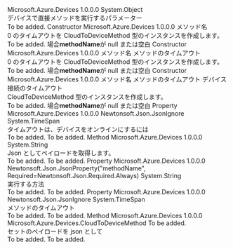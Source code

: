 <Type Name="CloudToDeviceMethod" FullName="Microsoft.Azure.Devices.CloudToDeviceMethod">
  <TypeSignature Language="C#" Value="public class CloudToDeviceMethod" />
  <TypeSignature Language="ILAsm" Value=".class public auto ansi beforefieldinit CloudToDeviceMethod extends System.Object" />
  <TypeSignature Language="DocId" Value="T:Microsoft.Azure.Devices.CloudToDeviceMethod" />
  <TypeSignature Language="VB.NET" Value="Public Class CloudToDeviceMethod" />
  <TypeSignature Language="F#" Value="type CloudToDeviceMethod = class" />
  <AssemblyInfo>
    <AssemblyName>Microsoft.Azure.Devices</AssemblyName>
    <AssemblyVersion>1.0.0.0</AssemblyVersion>
  </AssemblyInfo>
  <Base>
    <BaseTypeName>System.Object</BaseTypeName>
  </Base>
  <Interfaces />
  <Docs>
    <summary>
            デバイスで直接メソッドを実行するパラメーター
            </summary>
    <remarks>To be added.</remarks>
  </Docs>
  <Members>
    <Member MemberName=".ctor">
      <MemberSignature Language="C#" Value="public CloudToDeviceMethod (string methodName);" />
      <MemberSignature Language="ILAsm" Value=".method public hidebysig specialname rtspecialname instance void .ctor(string methodName) cil managed" />
      <MemberSignature Language="DocId" Value="M:Microsoft.Azure.Devices.CloudToDeviceMethod.#ctor(System.String)" />
      <MemberSignature Language="VB.NET" Value="Public Sub New (methodName As String)" />
      <MemberSignature Language="F#" Value="new Microsoft.Azure.Devices.CloudToDeviceMethod : string -&gt; Microsoft.Azure.Devices.CloudToDeviceMethod" Usage="new Microsoft.Azure.Devices.CloudToDeviceMethod methodName" />
      <MemberType>Constructor</MemberType>
      <AssemblyInfo>
        <AssemblyName>Microsoft.Azure.Devices</AssemblyName>
        <AssemblyVersion>1.0.0.0</AssemblyVersion>
      </AssemblyInfo>
      <Parameters>
        <Parameter Name="methodName" Type="System.String" />
      </Parameters>
      <Docs>
        <param name="methodName">メソッド名</param>
        <summary>
            0 のタイムアウトを CloudToDeviceMethod 型のインスタンスを作成します。
            </summary>
        <remarks>To be added.</remarks>
        <exception cref="T:System.ArgumentException">場合<b>methodName</b>が null または空白</exception>
      </Docs>
    </Member>
    <Member MemberName=".ctor">
      <MemberSignature Language="C#" Value="public CloudToDeviceMethod (string methodName, TimeSpan responseTimeout);" />
      <MemberSignature Language="ILAsm" Value=".method public hidebysig specialname rtspecialname instance void .ctor(string methodName, valuetype System.TimeSpan responseTimeout) cil managed" />
      <MemberSignature Language="DocId" Value="M:Microsoft.Azure.Devices.CloudToDeviceMethod.#ctor(System.String,System.TimeSpan)" />
      <MemberSignature Language="VB.NET" Value="Public Sub New (methodName As String, responseTimeout As TimeSpan)" />
      <MemberSignature Language="F#" Value="new Microsoft.Azure.Devices.CloudToDeviceMethod : string * TimeSpan -&gt; Microsoft.Azure.Devices.CloudToDeviceMethod" Usage="new Microsoft.Azure.Devices.CloudToDeviceMethod (methodName, responseTimeout)" />
      <MemberType>Constructor</MemberType>
      <AssemblyInfo>
        <AssemblyName>Microsoft.Azure.Devices</AssemblyName>
        <AssemblyVersion>1.0.0.0</AssemblyVersion>
      </AssemblyInfo>
      <Parameters>
        <Parameter Name="methodName" Type="System.String" />
        <Parameter Name="responseTimeout" Type="System.TimeSpan" />
      </Parameters>
      <Docs>
        <param name="methodName">メソッド名</param>
        <param name="responseTimeout">メソッドのタイムアウト</param>
        <summary>
            0 のタイムアウトを CloudToDeviceMethod 型のインスタンスを作成します。
            </summary>
        <remarks>To be added.</remarks>
        <exception cref="T:System.ArgumentException">場合<b>methodName</b>が null または空白</exception>
      </Docs>
    </Member>
    <Member MemberName=".ctor">
      <MemberSignature Language="C#" Value="public CloudToDeviceMethod (string methodName, TimeSpan responseTimeout, TimeSpan connectionTimeout);" />
      <MemberSignature Language="ILAsm" Value=".method public hidebysig specialname rtspecialname instance void .ctor(string methodName, valuetype System.TimeSpan responseTimeout, valuetype System.TimeSpan connectionTimeout) cil managed" />
      <MemberSignature Language="DocId" Value="M:Microsoft.Azure.Devices.CloudToDeviceMethod.#ctor(System.String,System.TimeSpan,System.TimeSpan)" />
      <MemberSignature Language="VB.NET" Value="Public Sub New (methodName As String, responseTimeout As TimeSpan, connectionTimeout As TimeSpan)" />
      <MemberSignature Language="F#" Value="new Microsoft.Azure.Devices.CloudToDeviceMethod : string * TimeSpan * TimeSpan -&gt; Microsoft.Azure.Devices.CloudToDeviceMethod" Usage="new Microsoft.Azure.Devices.CloudToDeviceMethod (methodName, responseTimeout, connectionTimeout)" />
      <MemberType>Constructor</MemberType>
      <AssemblyInfo>
        <AssemblyName>Microsoft.Azure.Devices</AssemblyName>
        <AssemblyVersion>1.0.0.0</AssemblyVersion>
      </AssemblyInfo>
      <Parameters>
        <Parameter Name="methodName" Type="System.String" />
        <Parameter Name="responseTimeout" Type="System.TimeSpan" />
        <Parameter Name="connectionTimeout" Type="System.TimeSpan" />
      </Parameters>
      <Docs>
        <param name="methodName">メソッド名</param>
        <param name="responseTimeout">メソッドのタイムアウト</param>
        <param name="connectionTimeout">デバイス接続のタイムアウト</param>
        <summary>
            CloudToDeviceMethod 型のインスタンスを作成します。
            </summary>
        <remarks>To be added.</remarks>
        <exception cref="T:System.ArgumentException">場合<b>methodName</b>が null または空白</exception>
      </Docs>
    </Member>
    <Member MemberName="ConnectionTimeout">
      <MemberSignature Language="C#" Value="public TimeSpan ConnectionTimeout { get; set; }" />
      <MemberSignature Language="ILAsm" Value=".property instance valuetype System.TimeSpan ConnectionTimeout" />
      <MemberSignature Language="DocId" Value="P:Microsoft.Azure.Devices.CloudToDeviceMethod.ConnectionTimeout" />
      <MemberSignature Language="VB.NET" Value="Public Property ConnectionTimeout As TimeSpan" />
      <MemberSignature Language="F#" Value="member this.ConnectionTimeout : TimeSpan with get, set" Usage="Microsoft.Azure.Devices.CloudToDeviceMethod.ConnectionTimeout" />
      <MemberType>Property</MemberType>
      <AssemblyInfo>
        <AssemblyName>Microsoft.Azure.Devices</AssemblyName>
        <AssemblyVersion>1.0.0.0</AssemblyVersion>
      </AssemblyInfo>
      <Attributes>
        <Attribute>
          <AttributeName>Newtonsoft.Json.JsonIgnore</AttributeName>
        </Attribute>
      </Attributes>
      <ReturnValue>
        <ReturnType>System.TimeSpan</ReturnType>
      </ReturnValue>
      <Docs>
        <summary>
            タイムアウトは、デバイスをオンラインにするには
            </summary>
        <value>To be added.</value>
        <remarks>To be added.</remarks>
      </Docs>
    </Member>
    <Member MemberName="GetPayloadAsJson">
      <MemberSignature Language="C#" Value="public string GetPayloadAsJson ();" />
      <MemberSignature Language="ILAsm" Value=".method public hidebysig instance string GetPayloadAsJson() cil managed" />
      <MemberSignature Language="DocId" Value="M:Microsoft.Azure.Devices.CloudToDeviceMethod.GetPayloadAsJson" />
      <MemberSignature Language="VB.NET" Value="Public Function GetPayloadAsJson () As String" />
      <MemberSignature Language="F#" Value="member this.GetPayloadAsJson : unit -&gt; string" Usage="cloudToDeviceMethod.GetPayloadAsJson " />
      <MemberType>Method</MemberType>
      <AssemblyInfo>
        <AssemblyName>Microsoft.Azure.Devices</AssemblyName>
        <AssemblyVersion>1.0.0.0</AssemblyVersion>
      </AssemblyInfo>
      <ReturnValue>
        <ReturnType>System.String</ReturnType>
      </ReturnValue>
      <Parameters />
      <Docs>
        <summary>
            Json としてペイロードを取得します。
            </summary>
        <returns>To be added.</returns>
        <remarks>To be added.</remarks>
      </Docs>
    </Member>
    <Member MemberName="MethodName">
      <MemberSignature Language="C#" Value="public string MethodName { get; set; }" />
      <MemberSignature Language="ILAsm" Value=".property instance string MethodName" />
      <MemberSignature Language="DocId" Value="P:Microsoft.Azure.Devices.CloudToDeviceMethod.MethodName" />
      <MemberSignature Language="VB.NET" Value="Public Property MethodName As String" />
      <MemberSignature Language="F#" Value="member this.MethodName : string with get, set" Usage="Microsoft.Azure.Devices.CloudToDeviceMethod.MethodName" />
      <MemberType>Property</MemberType>
      <AssemblyInfo>
        <AssemblyName>Microsoft.Azure.Devices</AssemblyName>
        <AssemblyVersion>1.0.0.0</AssemblyVersion>
      </AssemblyInfo>
      <Attributes>
        <Attribute>
          <AttributeName>Newtonsoft.Json.JsonProperty("methodName", Required=Newtonsoft.Json.Required.Always)</AttributeName>
        </Attribute>
      </Attributes>
      <ReturnValue>
        <ReturnType>System.String</ReturnType>
      </ReturnValue>
      <Docs>
        <summary>
            実行する方法
            </summary>
        <value>To be added.</value>
        <remarks>To be added.</remarks>
      </Docs>
    </Member>
    <Member MemberName="ResponseTimeout">
      <MemberSignature Language="C#" Value="public TimeSpan ResponseTimeout { get; set; }" />
      <MemberSignature Language="ILAsm" Value=".property instance valuetype System.TimeSpan ResponseTimeout" />
      <MemberSignature Language="DocId" Value="P:Microsoft.Azure.Devices.CloudToDeviceMethod.ResponseTimeout" />
      <MemberSignature Language="VB.NET" Value="Public Property ResponseTimeout As TimeSpan" />
      <MemberSignature Language="F#" Value="member this.ResponseTimeout : TimeSpan with get, set" Usage="Microsoft.Azure.Devices.CloudToDeviceMethod.ResponseTimeout" />
      <MemberType>Property</MemberType>
      <AssemblyInfo>
        <AssemblyName>Microsoft.Azure.Devices</AssemblyName>
        <AssemblyVersion>1.0.0.0</AssemblyVersion>
      </AssemblyInfo>
      <Attributes>
        <Attribute>
          <AttributeName>Newtonsoft.Json.JsonIgnore</AttributeName>
        </Attribute>
      </Attributes>
      <ReturnValue>
        <ReturnType>System.TimeSpan</ReturnType>
      </ReturnValue>
      <Docs>
        <summary>
            メソッドのタイムアウト
            </summary>
        <value>To be added.</value>
        <remarks>To be added.</remarks>
      </Docs>
    </Member>
    <Member MemberName="SetPayloadJson">
      <MemberSignature Language="C#" Value="public Microsoft.Azure.Devices.CloudToDeviceMethod SetPayloadJson (string json);" />
      <MemberSignature Language="ILAsm" Value=".method public hidebysig instance class Microsoft.Azure.Devices.CloudToDeviceMethod SetPayloadJson(string json) cil managed" />
      <MemberSignature Language="DocId" Value="M:Microsoft.Azure.Devices.CloudToDeviceMethod.SetPayloadJson(System.String)" />
      <MemberSignature Language="VB.NET" Value="Public Function SetPayloadJson (json As String) As CloudToDeviceMethod" />
      <MemberSignature Language="F#" Value="member this.SetPayloadJson : string -&gt; Microsoft.Azure.Devices.CloudToDeviceMethod" Usage="cloudToDeviceMethod.SetPayloadJson json" />
      <MemberType>Method</MemberType>
      <AssemblyInfo>
        <AssemblyName>Microsoft.Azure.Devices</AssemblyName>
        <AssemblyVersion>1.0.0.0</AssemblyVersion>
      </AssemblyInfo>
      <ReturnValue>
        <ReturnType>Microsoft.Azure.Devices.CloudToDeviceMethod</ReturnType>
      </ReturnValue>
      <Parameters>
        <Parameter Name="json" Type="System.String" />
      </Parameters>
      <Docs>
        <param name="json">To be added.</param>
        <summary>
            セットのペイロードを json として
            </summary>
        <returns>To be added.</returns>
        <remarks>To be added.</remarks>
      </Docs>
    </Member>
  </Members>
</Type>